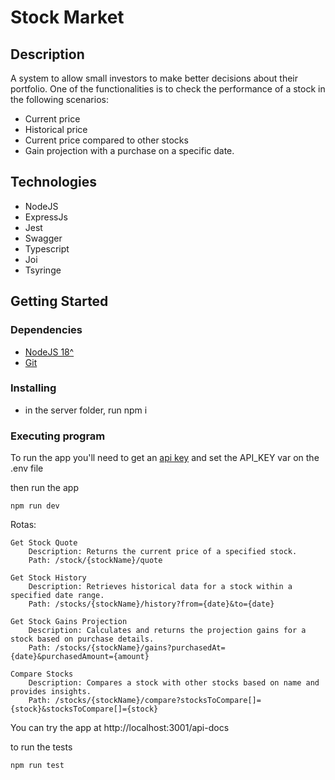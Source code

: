 # Stock Market


## Description

A system to allow small investors to make better decisions about their portfolio. One of the  functionalities is to check the performance of a stock in the following scenarios:

- Current price
- Historical price
- Current price compared to other stocks
- Gain projection with a purchase on a specific date.

## Technologies

- NodeJS
- ExpressJs
- Jest
- Swagger
- Typescript
- Joi
- Tsyringe

## Getting Started

### Dependencies

- [NodeJS 18^](https://nodejs.org/en) 
- [Git](https://git-scm.com/)

### Installing

- in the server folder, run npm i

### Executing program

To run the app you'll need to get an [api key](https://www.alphavantage.co/support/#api-key) and set the API_KEY var on the .env file

then run the app
```
npm run dev
```
Rotas:

    Get Stock Quote
        Description: Returns the current price of a specified stock.
        Path: /stock/{stockName}/quote

    Get Stock History
        Description: Retrieves historical data for a stock within a specified date range.
        Path: /stocks/{stockName}/history?from={date}&to={date}

    Get Stock Gains Projection
        Description: Calculates and returns the projection gains for a stock based on purchase details.
        Path: /stocks/{stockName}/gains?purchasedAt={date}&purchasedAmount={amount}

    Compare Stocks
        Description: Compares a stock with other stocks based on name and provides insights.
        Path: /stocks/{stockName}/compare?stocksToCompare[]={stock}&stocksToCompare[]={stock}

You can try the app at http://localhost:3001/api-docs 



to run the tests
```
npm run test
```
